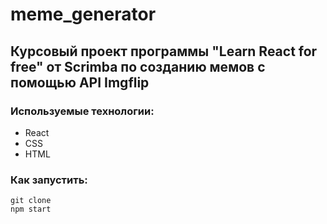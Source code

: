 # meme_generator

## Курсовый проект программы "Learn React for free" от Scrimba по созданию мемов с помощью API Imgflip

### Используемые технологии:

- React
- CSS
- HTML

### Как запустить:

```
git clone
npm start
```
